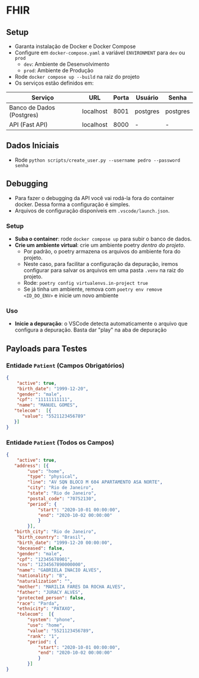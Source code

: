 # FHIR

## Setup

- Garanta instalação de Docker e Docker Compose
- Configure em `docker-compose.yaml` a variável `ENVIRONMENT` para `dev` ou `prod`
   - `dev`: Ambiente de Desenvolvimento
   - `prod`: Ambiente de Produção
- Rode `docker compose up --build` na raiz do projeto
- Os serviços estão definidos em:

|Serviço|URL|Porta|Usuário|Senha|
|--|--|--|--|--|
|Banco de Dados (Postgres) |localhost|8001|postgres|postgres|
|API (Fast API) | localhost|8000|-|-|

## Dados Iniciais
- Rode `python scripts/create_user.py --username pedro --password senha`


## Debugging
- Para fazer o debugging da API você vai rodá-la fora do container docker. Dessa forma a configuração é simples.
- Arquivos de configuração disponíveis em `.vscode/launch.json`.

### Setup
- **Suba o container**: rode `docker compose up` para subir o banco de dados.
- **Crie um ambiente virtual**: crie um ambiente poetry *dentro do projeto*.
   - Por padrão, o poetry armazena os arquivos do ambiente fora do projeto.
   - Neste caso, para facilitar a configuração da depuração, iremos configurar para salvar os arquivos em uma pasta `.venv` na raiz do projeto.
   - Rode: `poetry config virtualenvs.in-project true`
   - Se já tinha um ambiente, remova com `poetry env remove <ID_DO_ENV>` e inicie um novo ambiente

### Uso
- **Inicie a depuração**: o VSCode detecta automaticamente o arquivo que configura a depuração. Basta dar "play" na aba de depuração


## Payloads para Testes

### Entidade `Patient` (Campos Obrigatórios)

```json
{
	"active": true,
	"birth_date": "1999-12-20",
	"gender": "male",
	"cpf": "11111111111",
	"name": "MANUEL GOMES",
   "telecom":  [{
      "value": "5521123456789"
   }]
}
```

### Entidade `Patient` (Todos os Campos)

```json
{
	"active": true,
   "address": [{
    	"use": "home",
    	"type": "physical",
    	"line": "AV SQN BLOCO M 604 APARTAMENTO ASA NORTE",
    	"city": "Rio de Janeiro",
    	"state": "Rio de Janeiro",
    	"postal_code": "70752130",
    	"period": {
    		"start": "2020-10-01 00:00:00",
    		"end": "2020-10-02 00:00:00"
    		}
    	}],
   "birth_city": "Rio de Janeiro",
	"birth_country": "Brasil",
	"birth_date": "1999-12-20 00:00:00",
	"deceased": false,
	"gender": "male",
	"cpf": "12345678901",
	"cns": "1234567890000000",
	"name": "GABRIELA INACIO ALVES",
	"nationality": "B",
	"naturalization": "",
	"mother": "MARILIA FARES DA ROCHA ALVES",
	"father": "JURACY ALVES",
	"protected_person": false,
	"race": "Parda",
	"ethnicity": "PATAXO",
	"telecom":  [{
		"system": "phone",
		"use": "home",
      	"value": "5521123456789",
      	"rank": "1",
      	"period": {
      		"start": "2020-10-01 00:00:00",
    		"end": "2020-10-02 00:00:00"
    		}
    	}]
}
```